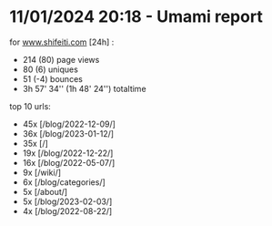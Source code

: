 # 11/01/2024 20:18 - Umami report
for www.shifeiti.com [24h] :

 - 214 (80) page views
 - 80 (6) uniques
 - 51 (-4) bounces
 - 3h 57' 34'' (1h 48' 24'') totaltime


top 10 urls:
 - 45x [/blog/2022-12-09/]
 - 36x [/blog/2023-01-12/]
 - 35x [/]
 - 19x [/blog/2022-12-22/]
 - 16x [/blog/2022-05-07/]
 - 9x [/wiki/]
 - 6x [/blog/categories/]
 - 5x [/about/]
 - 5x [/blog/2023-02-03/]
 - 4x [/blog/2022-08-22/]



